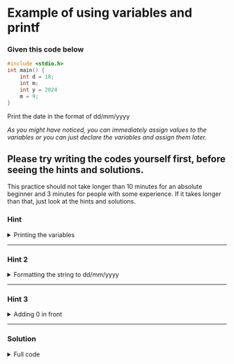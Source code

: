 # Example of using variables and printf

### Given this code below

```c
#include <stdio.h>
int main() {
    int d = 18;
    int m;
    int y = 2024
    m = 9;
}
```

Print the date in the format of dd/mm/yyyy

*As you might have noticed, you can immediately assign values to the variables or you can just declare the variables and assign them later.*

## Please try writing the codes yourself first, before seeing the hints and solutions.

This practice should not take longer than 10 minutes for an absolute beginner and 3 minutes for people with some experience. If it takes longer than that, just look at the hints and solutions. 

### Hint

<details>

<summary>Printing the variables</summary>

```c
printf("%d/%d/%d", d, m, y);
```

</details>


<hr/>

### Hint 2

<details>

<summary>Formatting the string to dd/mm/yyyy</summary>

Add these numbers and observe what happens to the output

```c
printf("%2d/%2d/%d", d, m, y);
```

</details>

<hr/>

### Hint 3

<details>

<summary>Adding 0 in front</summary>

To add 0 instead of spaces, just format the string like this

```c
printf("%02d/%02d/%d", d, m, y);
```

</details>

<hr/>

### Solution

<details>

<summary>Full code</summary>


```c
#include <stdio.h>
int main() {
    int d = 18;
    int m;
    int y = 2024
    m = 9;

    printf("%02d/%02d/%d", d, m, y);
}
```

Don't worry if you couldn't come up with this yourself. For beginners, it takes a lot of trials and errors with some Googling before getting a promising solution.

Next we will take a look at all important printing formats. 

</details>